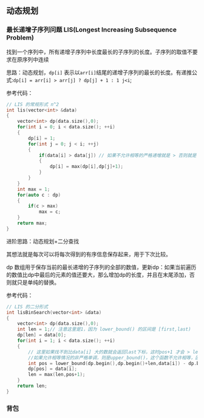 ## 动态规划

### 最长递增子序列问题 LIS(Longest Increasing Subsequence Problem)
找到一个序列中，所有递增子序列中长度最长的子序列的长度。子序列的取值不要求在原序列中连续

思路：动态规划，`dp[i]` 表示以`arr[i]`结尾的递增子序列的最长的长度。有递推公式:`dp[i] = arr[i] > arr[j] ? dp[j] + 1 : 1 j<i`;

参考代码：
``` cpp
// LIS 的常规形式 n^2
int lis(vector<int> &data)
{
    vector<int> dp(data.size(),0);
    for(int i = 0; i < data.size(); ++i)
    {
        dp[i] = 1;
        for(int j = 0; j < i; ++j)
        {
            if(data[i] > data[j]) // 如果不允许相等的严格递增就是 > 否则就是 >=
            {
                dp[i] = max(dp[i],dp[j]+1);
            }
        }
    }
    int max = 1;
    for(auto c : dp)
    {
        if(c > max)
            max = c;
    }
    return max;
}
```

进阶思路：动态规划+二分查找 

其想法就是每次可以将每次得到的有序信息保存起来，用于下次比较。

dp 数组用于保存当前的最长递增的子序列的全部的数值，更新dp：如果当前遍历的数值比dp中最后的元素的值还要大，那么增加dp的长度，并且在末尾添加，否则就只是单纯的替换。

参考代码：
``` cpp
// LIS 的二分形式
int lisBinSearch(vector<int> &data)
{
    vector<int> dp(data.size(),0);
    int len = 1;// 注意这里是1，因为 lower_bound() 的区间是 [first,last)
    dp[len] = data[0];
    for(int i = 1; i < data.size(); ++i)
    {
        // 这里如果找不到比data[i] 大的数就会返回last下标，这时pos+1 才会 > len，否则都是都会返回小于等于len的值
        //如果允许相等情况的非严格单调，则是upper_bound()，这个函数不允许相等，因此相等时仍然会返回last，把相等的data[i] 加入到末尾
        int pos = lower_bound(dp.begin(),dp.begin()+len,data[i]) - dp.begin();
        dp[pos] = data[i];
        len = max(len,pos+1);
    }
    return len;
}
```


### 背包